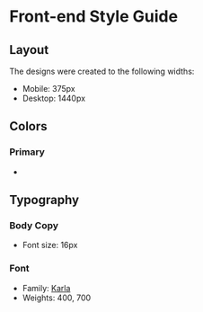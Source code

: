 # Front-end Style Guide

## Layout

The designs were created to the following widths:

- Mobile: 375px
- Desktop: 1440px

## Colors

### Primary

-
## Typography

### Body Copy

- Font size: 16px

### Font

- Family: [Karla](https://fonts.google.com/specimen/Karla)
- Weights: 400, 700